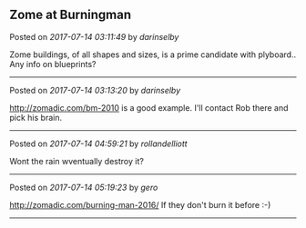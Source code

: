 ## Zome at Burningman
Posted on *2017-07-14 03:11:49* by *darinselby*

Zome buildings, of all shapes and sizes, is a prime candidate with plyboard.. Any info on blueprints?

---

Posted on *2017-07-14 03:13:20* by *darinselby*

http://zomadic.com/bm-2010 is a good example.  I'll contact Rob there and pick his brain.

---

Posted on *2017-07-14 04:59:21* by *rollandelliott*

Wont the rain wventually destroy it?

---

Posted on *2017-07-14 05:19:23* by *gero*

http://zomadic.com/burning-man-2016/ If they don't burn it before :-)

---

